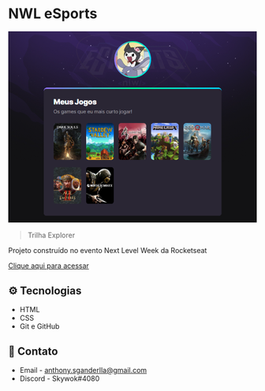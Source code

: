 # NWL eSports

![preview](./.github/preview.png)

> Trilha Explorer

Projeto construído no evento Next Level Week da Rocketseat

[Clique aqui para acessar](https://anthonypiu.github.io/nlw-esports-explorer/)


## ⚙ Tecnologias

- HTML
- CSS
- Git e GitHub

## 📧 Contato

- Email - anthony.sganderlla@gmail.com
- Discord - Skywok#4080
